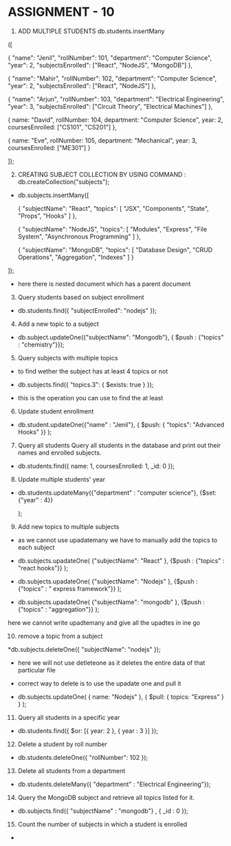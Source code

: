 # ASSIGNMENT - 10 
1) ADD MULTIPLE STUDENTS 
db.students.insertMany

([
 
  { 
    "name": "Jenil",
    "rollNumber": 101,
    "department": "Computer Science",
    "year": 2,
    "subjectsEnrolled": ["React", "NodeJS", "MongoDB"]
  },

  { 
    "name": "Mahir",
    "rollNumber": 102,
    "department": "Computer Science",
    "year": 2,
    "subjectsEnrolled": ["React", "NodeJS"]
  },

  { 
    "name": "Arjun",
    "rollNumber": 103,
    "department": "Electrical Engineering",
    "year": 3,
    "subjectsEnrolled": ["Circuit Theory", "Electrical Machines"]
  },

   { name: "David", 
   rollNumber: 104,
    department: "Computer Science", 
    year: 2, 
    coursesEnrolled: ["CS101", "CS201"] 
    },

  { name: "Eve", 
  rollNumber: 105, 
  department: "Mechanical",
   year: 3, 
   coursesEnrolled: ["ME301"]
    }

]);


2) CREATING SUBJECT COLLECTION BY USING COMMAND : db.createCollection("subjects");

* db.subjects.insertMany([
  
  
  { 
    "subjectName": "React",
    "topics": [
      "JSX", 
      "Components", 
      "State", 
      "Props", 
      "Hooks"
    ]
  },


  { 
    "subjectName": "NodeJS", 
    "topics": [
      "Modules", 
      "Express", 
      "File System", 
      "Asynchronous Programming"
    ]
  },


  { 
    "subjectName": "MongoDB", 
    "topics": [
      "Database Design", 
      "CRUD Operations", 
      "Aggregation", 
      "Indexes"
    ]
  }


]);

* here there is nested document which has a parent document 

3) Query students based on subject enrollment
 

 * db.students.find({ "subjectEnrolled": "nodejs" });

 4) Add a new topic to a subject

 * db.subject.updateOne({"subjectName": "Mongodb"},
 { $push : {"topics" : "chemistry"}});


5) Query subjects with multiple topics

 * to find wether the subject has at least 4 topics or not 

 * db.subjects.find({ "topics.3": { $exists: true } });

 * this is the operation you can use to find the at least

 6)  Update student enrollment

* db.student.updateOne({"name" : "Jenil"},
{ $push: { "topics": "Advanced Hooks" }}
);

7) Query all students
Query all students in the database and print out their names and enrolled subjects.

* db.students.find({ name: 1, coursesEnrolled: 1, _id: 0 });

8) Update multiple students' year

* db.students.updateMany({"department" : "computer science"},
{$set: {"year" : 4}}

    );

9) Add new topics to multiple subjects

* as we cannot use upadatemany we have to manually add the topics to each subject 

* db.subjects.upadateOne(
    {"subjectName": "React" },
    {$push : {"topics" : "react hooks"}}
);
* db.subjects.upadateOne(
    {"subjectName": "Nodejs" },
    {$push : {"topics" : " express framework"}}
);
* db.subjects.upadateOne(
    {"subjectName": "mongodb" },
    {$push : {"topics" : "aggregation"}}
);

here we cannot write upadtemany and give all the upadtes in ine go 

10) remove a topic from a subject
 
 *db.subjects.deleteOne({ "subjectName": "nodejs" });


 * here we will not use detleteone as it deletes the entire data of that particular file 

 * correct way to delete is to use the upadate one and pull it 

 * db.subjects.updateOne(
  { name: "Nodejs" }, 
  { $pull: { topics: "Express" } }
);

11) Query all students in a specific year

 * db.students.find({
  $or: [{ year: 2 }, { year : 3 }]
});

12) Delete a student by roll number

* db.students.deleteOne({ "rollNumber": 102 });

13) Delete all students from a department 

 * db.students.deleteMany({ "department" : "Electrical Engineering"});

 14) Query the MongoDB subject and retrieve all topics listed for it.

 * db.subjects.find({ "subjectName" : "mongodb"} , 
 { _id : 0 });

 15) Count the number of subjects in which a student is enrolled

 * 

